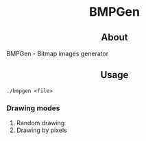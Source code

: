 <div align="center">

# BMPGen

## About

</div>

BMPGen - Bitmap images generator

<div align="center">

## Usage

</div>

```text
./bmpgen <file>
```

### Drawing modes

1) Random drawing
2) Drawing by pixels
